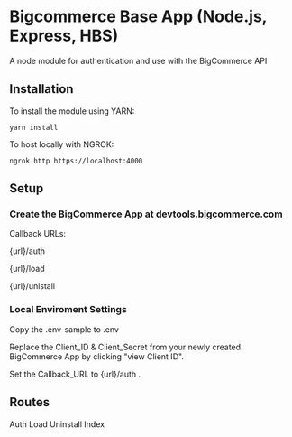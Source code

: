 # Bigcommerce Base App (Node.js, Express, HBS)
A node module for authentication and use with the BigCommerce API
## Installation

To install the module using YARN:

```
yarn install
```
To host locally with NGROK:

```
ngrok http https://localhost:4000
```

## Setup

### Create the BigCommerce App at devtools.bigcommerce.com

Callback URLs:

{url}/auth

{url}/load

{url}/unistall

### Local Enviroment Settings

Copy the .env-sample to .env

Replace the Client_ID & Client_Secret from your newly created BigCommerce App by clicking "view Client ID". 

Set the Callback_URL to {url}/auth .

## Routes

Auth
Load
Uninstall
Index